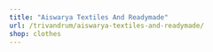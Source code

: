 ```yaml
---
title: "Aiswarya Textiles And Readymade"
url: /trivandrum/aiswarya-textiles-and-readymade/
shop: clothes
---
```

